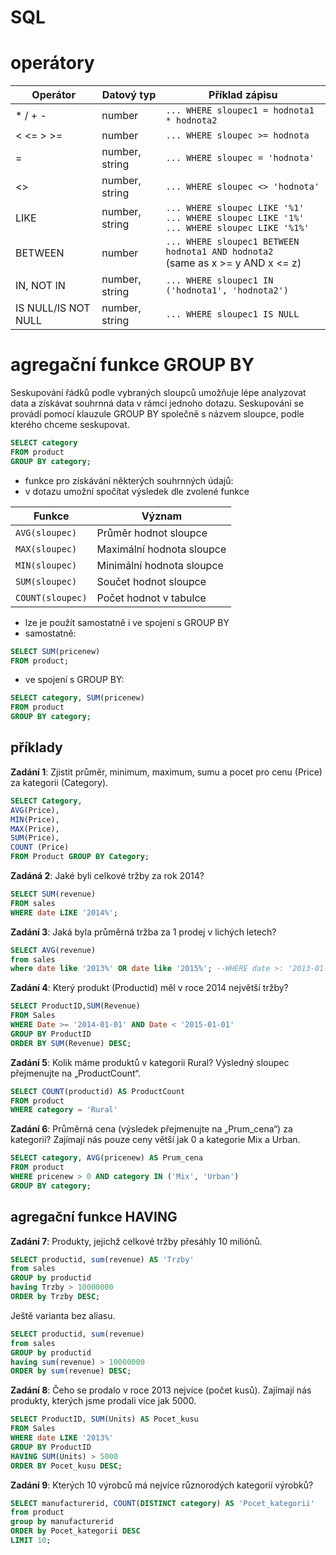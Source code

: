 # SQL

# operátory
| Operátor       | Datový typ      | Příklad zápisu                                                                 |
|----------------|-----------------|--------------------------------------------------------------------------------|
| * / + -        | number          | `... WHERE sloupec1 = hodnota1 * hodnota2`                                     |
| < <= > >=      | number          | `... WHERE sloupec >= hodnota`                                                 |
| =              | number, string  | `... WHERE sloupec = 'hodnota'`                                                |
| <>             | number, string  | `... WHERE sloupec <> 'hodnota'`                                               |
| LIKE           | number, string  | `... WHERE sloupec LIKE '%1'` <br> `... WHERE sloupec LIKE '1%'` <br> `... WHERE sloupec LIKE '%1%'` |
| BETWEEN        | number          | `... WHERE sloupec1 BETWEEN hodnota1 AND hodnota2` <br> (same as x >= y AND x <= z) |
| IN, NOT IN     | number, string  | `... WHERE sloupec1 IN ('hodnota1', 'hodnota2')`                               |
| IS NULL/IS NOT NULL | number, string | `... WHERE sloupec1 IS NULL`                                                |

# agregační funkce GROUP BY
Seskupování řádků podle vybraných sloupců umožňuje lépe analyzovat data a získávat souhrnná data v rámci jednoho dotazu. Seskupování se provádí pomocí klauzule GROUP BY společně s názvem sloupce, podle kterého chceme seskupovat.

```sql
SELECT category
FROM product
GROUP BY category;
```

- funkce pro získávání některých souhrnných údajů:  
- v dotazu umožní spočítat výsledek dle zvolené funkce

| Funkce             | Význam                    |
|--------------------|---------------------------|
| `AVG(sloupec)`     | Průměr hodnot sloupce     |
| `MAX(sloupec)`     | Maximální hodnota sloupce |
| `MIN(sloupec)`     | Minimální hodnota sloupce |
| `SUM(sloupec)`     | Součet hodnot sloupce     |
| `COUNT(sloupec)`   | Počet hodnot v tabulce    |

- lze je použít samostatně i ve spojení s GROUP BY
- samostatně:
```sql
SELECT SUM(pricenew)
FROM product;
```
- ve spojení s GROUP BY:
```sql
SELECT category, SUM(pricenew)
FROM product
GROUP BY category;
```

## příklady

**Zadání 1**: Zjistit průměr, minimum, maximum, sumu a pocet pro cenu (Price) za kategorii (Category).

```sql
SELECT Category,
AVG(Price),
MIN(Price),
MAX(Price),
SUM(Price),
COUNT (Price)
FROM Product GROUP BY Category;
```

**Zadáná 2**: Jaké byli celkové tržby za rok 2014?
```sql
SELECT SUM(revenue)
FROM sales
WHERE date LIKE '2014%';
```

**Zadání 3**: Jaká byla průměrná tržba za 1 prodej v lichých letech?
```sql
SELECT AVG(revenue)
from sales 
where date like '2013%' OR date like '2015%'; --WHERE date >: '2013-01-01' AND < '2014-01-01') OR (date >='2015-01-01' AND < '2016-01-01')
```

**Zadání 4**: Který produkt (Productid) měl v roce 2014 největší tržby?
```sql
SELECT ProductID,SUM(Revenue)
FROM Sales
WHERE Date >= '2014-01-01' AND Date < '2015-01-01'
GROUP BY ProductID
ORDER BY SUM(Revenue) DESC;
```

**Zadání 5**: Kolik máme produktů v kategorii Rural? Výsledný sloupec přejmenujte na „ProductCount“.
```sql
SELECT COUNT(productid) AS ProductCount
FROM product
WHERE category = 'Rural'
```

**Zadání 6**: Průměrná cena (výsledek přejmenujte na „Prum_cena“) za kategorii? Zajímají nás pouze ceny větší jak 0 a kategorie Mix a Urban.
```sql
SELECT category, AVG(pricenew) AS Prum_cena
FROM product
WHERE pricenew > 0 AND category IN ('Mix', 'Urban')
GROUP BY category;
```

## agregační funkce HAVING
**Zadání 7**: Produkty, jejichž celkové tržby přesáhly 10 miliónů.
```sql
SELECT productid, sum(revenue) AS 'Trzby'
from sales
GROUP by productid
having Trzby > 10000000
ORDER by Trzby DESC;
```
Ještě varianta bez aliasu.
```sql
SELECT productid, sum(revenue)
from sales
GROUP by productid
having sum(revenue) > 10000000
ORDER by sum(revenue) DESC;
```

**Zadání 8**: Čeho se prodalo v roce 2013 nejvíce (počet kusů). Zajímají nás produkty, kterých jsme prodali více jak 5000.
```sql
SELECT ProductID, SUM(Units) AS Pocet_kusu
FROM Sales
WHERE date LIKE '2013%'
GROUP BY ProductID
HAVING SUM(Units) > 5000
ORDER BY Pocet_kusu DESC;
```

**Zadání 9**: Kterých 10 výrobců má nejvíce různorodých kategorií výrobků?
```sql
SELECT manufacturerid, COUNT(DISTINCT category) AS 'Pocet_kategorii'
from product
group by manufacturerid
ORDER by Pocet_kategorii DESC
LIMIT 10;
```
